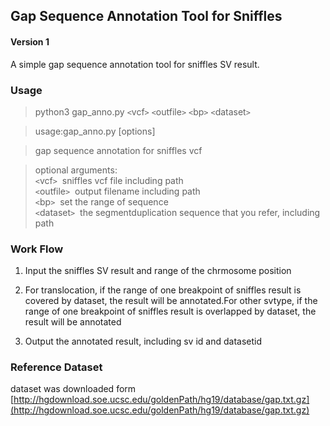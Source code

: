 ## Gap Sequence Annotation Tool for Sniffles  
#### Version 1
A simple gap sequence annotation tool for sniffles SV result.
### Usage
>python3 gap_anno.py `<`vcf`>` `<`outfile`>` `<`bp`>` `<`dataset`>`  

>usage:gap_anno.py [options]  

>gap sequence annotation for sniffles vcf  

>optional arguments:   
> `<`vcf`>`         &nbsp;sniffles vcf file including path  
> `<`outfile`>`     &nbsp;output filename including path  
> `<`bp`>`          &nbsp;set the range of sequence  
> `<`dataset`>`     &nbsp;the segmentduplication sequence that you refer, including path

### Work Flow

1. Input the sniffles SV result and range of the chrmosome position 

2. For translocation, if the range of one breakpoint of sniffles result is covered by dataset, the result will be annotated.For other svtype, if the range of one breakpoint of sniffles result is overlapped by dataset, the result will be annotated   

3. Output the annotated result, including sv id and datasetid


### Reference Dataset  
dataset was downloaded form [http://hgdownload.soe.ucsc.edu/goldenPath/hg19/database/gap.txt.gz](http://hgdownload.soe.ucsc.edu/goldenPath/hg19/database/gap.txt.gz)




